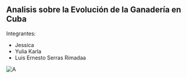## Analisis sobre la Evolución de la Ganadería en Cuba
Integrantes:
<r>
* Jessica
* Yulia Karla
* Luis Ernesto Serras Rimadaa
  
![A](https://github.com/LFrench03/Proyecto_Final/blob/main/data/img/cow.jpeg)
